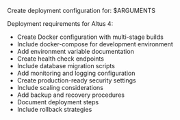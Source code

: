 Create deployment configuration for: $ARGUMENTS

Deployment requirements for Altus 4:

- Create Docker configuration with multi-stage builds
- Include docker-compose for development environment
- Add environment variable documentation
- Create health check endpoints
- Include database migration scripts
- Add monitoring and logging configuration
- Create production-ready security settings
- Include scaling considerations
- Add backup and recovery procedures
- Document deployment steps
- Include rollback strategies
